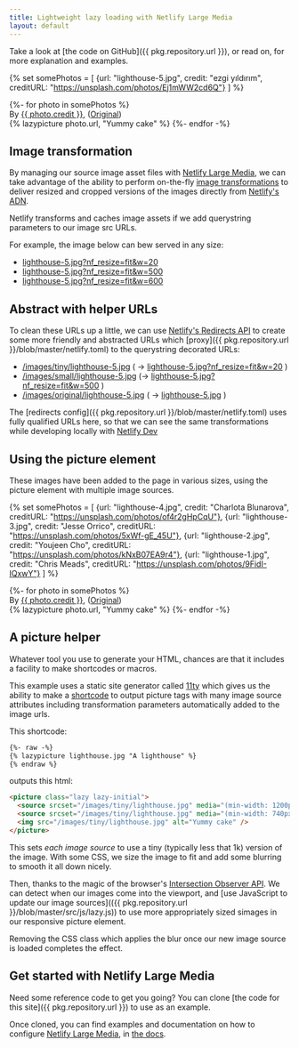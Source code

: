 ```yaml
---
title: Lightweight lazy loading with Netlify Large Media
layout: default
---
```


Take a look at [the code on GitHub]({{ pkg.repository.url }}), or read on, for more explanation and examples.

{% set somePhotos = [
  {url: "lighthouse-5.jpg", credit: "ezgi yıldırım", creditURL: "https://unsplash.com/photos/Ej1mWW2cd6Q"}
] %}
<section class="post-teaser">
{%- for photo in somePhotos %}
  <div class="credit">By <a href="{{ photo.creditURL }}" target="_BLANK" rel="noopener"> {{ photo.credit }}</a>, (<a href="/images/original/{{ photo.url }}" target="_BLANK" rel="noopener">Original</a>)</div>
  {% lazypicture photo.url, "Yummy cake" %}
{%- endfor -%}
</section >


## Image transformation

By managing our source image asset files with [Netlify Large Media](https://www.netlify.com/features/large-media/), we can take advantage of the ability to perform on-the-fly [image transformations](https://www.netlify.com/docs/image-transformation/) to deliver resized and cropped versions of the images directly from [Netlify's ADN](https://www.netlify.com/features/adn/).

Netlify transforms and caches image assets if we add querystring parameters to our image src URLs.

For example, the image below can bew served in any size:

- [lighthouse-5.jpg?nf_resize=fit&w=20](/images/lighthouse-5.jpg?nf_resize=fit&w=20)
- [lighthouse-5.jpg?nf_resize=fit&w=500](/images/lighthouse-5.jpg?nf_resize=fit&w=500)
- [lighthouse-5.jpg?nf_resize=fit&w=600](/images/lighthouse-5.jpg?nf_resize=fit&w=600)

## Abstract with helper URLs

To clean these URLs up a little, we can use [Netlify's Redirects API](https://www.netlify.com/docs/redirects/) to create some more friendly and abstracted URLs which [proxy]({{ pkg.repository.url }}/blob/master/netlify.toml) to the querystring decorated URLs:

- [/images/tiny/lighthouse-5.jpg](/images/tiny/lighthouse-5.jpg) ( → [lighthouse-5.jpg?nf_resize=fit&w=20](/images/lighthouse-5.jpg?nf_resize=fit&w=20) )
- [/images/small/lighthouse-5.jpg](/images/small/lighthouse-5.jpg) (→ [lighthouse-5.jpg?nf_resize=fit&w=500](/images/lighthouse-5.jpg?nf_resize=fit&w=500) )
- [/images/original/lighthouse-5.jpg](/images/original/lighthouse-5.jpg) ( → [lighthouse-5.jpg](/images/lighthouse-5.jpg) )

The [redirects config]({{ pkg.repository.url }}/blob/master/netlify.toml) uses fully qualified URLs here, so that we can see the same transformations while developing locally with [Netlify Dev](https://netlify.com/products/dev)

## Using the picture element

These images have been added to the page in various sizes, using the picture element with multiple image sources.

{% set somePhotos = [
  {url: "lighthouse-4.jpg", credit: "Charlota Blunarova", creditURL: "https://unsplash.com/photos/of4r2gHpCqU"},
  {url: "lighthouse-3.jpg", credit: "Jesse Orrico", creditURL: "https://unsplash.com/photos/5xWf-gE_45U"},
  {url: "lighthouse-2.jpg", credit: "Youjeen Cho", creditURL: "https://unsplash.com/photos/kNxB07EA9r4"},
  {url: "lighthouse-1.jpg", credit: "Chris Meads", creditURL: "https://unsplash.com/photos/9FidI-IQxwY"}
] %}

<section class="post-teaser">
{%- for photo in somePhotos %}
  <div class="credit">By <a href="{{ photo.creditURL }}" target="_BLANK" rel="noopener"> {{ photo.credit }}</a>, (<a href="/images/original/{{ photo.url }}" target="_BLANK" rel="noopener">Original</a>)</div>
  {% lazypicture photo.url, "Yummy cake" %}
{%- endfor -%}
</section >


## A picture helper

Whatever tool you use to generate your HTML, chances are that it includes a facility to make shortcodes or macros.

This example uses a static site generator called [11ty](https://www.11ty.io) which gives us the ability to make a [shortcode](https://www.11ty.io/docs/shortcodes/) to output picture tags with many image source attributes including  transformation parameters automatically added to the image urls.

This shortcode:

```html
{%- raw -%}
{% lazypicture lighthouse.jpg "A lighthouse" %}
{% endraw %}
```

outputs this html:

```html
<picture class="lazy lazy-initial">
  <source srcset="/images/tiny/lighthouse.jpg" media="(min-width: 1200px)">
  <source srcset="/images/tiny/lighthouse.jpg" media="(min-width: 740px)">
  <img src="/images/tiny/lighthouse.jpg" alt="Yummy cake" />
</picture>
```

This sets _each image source_ to use a tiny (typically less that 1k) version of the image. With some CSS, we size the image to fit and add some blurring to smooth it all down nicely.

Then, thanks to the magic of the browser's [Intersection Observer API](https://developer.mozilla.org/en-US/docs/Web/API/Intersection_Observer_API). We can detect when our images come into the viewport, and [use JavaScript to update our image sources](({{ pkg.repository.url }}/blob/master/src/js/lazy.js)) to use more appropriately sized simages in our responsive picture element.

Removing the CSS class which applies the blur once our new image source is loaded completes the effect.

## Get started with Netlify Large Media

Need some reference code to get you going? You can clone [the code for this site]({{ pkg.repository.url }}) to use as an example.

Once cloned, you can find examples and documentation on how to configure [Netlify Large Media](https://www.netlify.com/features/large-media/), in [the docs](https://www.netlify.com/docs/large-media/).

